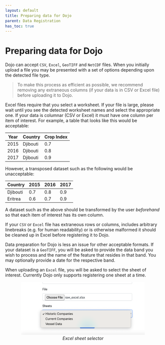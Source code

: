 ```yaml
---
layout: default
title: Preparing data for Dojo
parent: Data Registration
has_toc: true
---
```


# Preparing data for Dojo

Dojo can accept `CSV`, `Excel`, `GeoTIFF` and `NetCDF` files. When you initially upload a file you may be presented with a set of options depending upon the detected file type.

> To make this process as efficient as possible, we recommend removing any extraneous columns (if your data is in CSV or Excel file) before uploading it to Dojo.

Excel files require that you select a worksheet. If your file is large, please wait until you see the detected worksheet names and select the appropriate one. If your data is columnar (CSV or Excel) it must have one column per item of interest. For example, a table that looks like this would be acceptable:

| Year | Country  | Crop Index |
|------|----------|------------|
| 2015 | Djibouti | 0.7        |
| 2016 | Djibouti | 0.8        |
| 2017 | Djibouti | 0.9        |

However, a transposed dataset such as the following would be unacceptable:

| Country  | 2015 | 2016 | 2017 |
|----------|------|------|------|
| Djibouti | 0.7  | 0.8  | 0.9  |
| Eritrea  | 0.6  | 0.7  | 0.9  |

A dataset such as the above should be transformed by the user _beforehand_ so that each item of interest has its own column. 

If your `CSV` or `Excel` file has extraneous rows or columns, includes arbitrary linebreaks (e.g. for human readability) or is otherwise malformed it should be cleaned up in Excel before registering it to Dojo.

Data preparation for Dojo is less an issue for other acceptable formats. If your dataset is a `GeoTIFF`, you will be asked to provide the data band you wish to process and the name of the feature that resides in that band. You may optionally provide a date for the respective band.

When uploading an `Excel` file, you will be asked to select the sheet of interest. Currently Dojo only supports registering one sheet at a time.

<p align="center">
    <img src="imgs/excel_sheet.png" width="400" title="Excel sheet selector"/> 
    <br/>
    <i>Excel sheet selector</i>
</p>